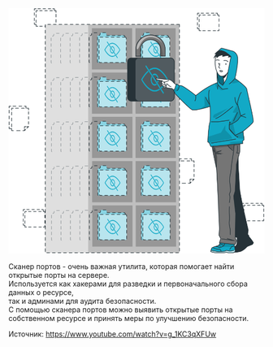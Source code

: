 ![search-engine](src/man.svg)  

Сканер портов - очень важная утилита, которая помогает найти открытые порты на сервере.  
Используется как хакерами для разведки и первоначального сбора данных о ресурсе,   
так и админами для аудита безопасности.  
С помощью сканера портов можно выявить открытые порты на собственном ресурсе и принять меры по улучшению безопасности.

Источник: https://www.youtube.com/watch?v=g_1KC3qXFUw
